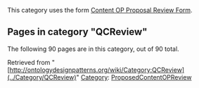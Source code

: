 This category uses the form [Content OP Proposal Review Form](../Form/Content_OP_Proposal_Review_Edit_Form "Form:Content OP Proposal Review Edit Form").





## Pages in category "QCReview"


The following 90 pages are in this category, out of 90 total.




Retrieved from "[http://ontologydesignpatterns.org/wiki/Category:QCReview](../Category/QCReview)"
 [Category](http://ontologydesignpatterns.org/wiki/Special:Categories "Special:Categories"): [ProposedContentOPReview](../Category/ProposedContentOPReview "Category:ProposedContentOPReview")